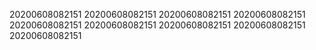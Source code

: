 20200608082151
20200608082151
20200608082151
20200608082151
20200608082151
20200608082151
20200608082151
20200608082151
20200608082151
